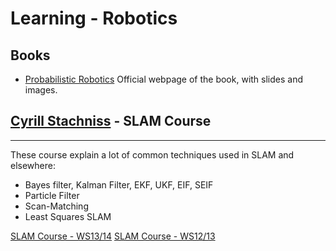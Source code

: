 # Learning - Robotics

## Books
 - [Probabilistic Robotics](http://www.probabilistic-robotics.org/)
   Official webpage of the book, with slides and images.

## [Cyrill Stachniss](https://www.youtube.com/channel/UCi1TC2fLRvgBQNe-T4dp8Eg) - SLAM Course 
---

These course explain a lot of common techniques used in SLAM and elsewhere:
- Bayes filter, Kalman Filter, EKF, UKF, EIF, SEIF
- Particle Filter
- Scan-Matching
- Least Squares SLAM

[SLAM Course - WS13/14](https://www.youtube.com/playlist?list=PLgnQpQtFTOGQrZ4O5QzbIHgl3b1JHimN_)
[SLAM Course - WS12/13](https://www.youtube.com/playlist?list=PLgnQpQtFTOGQECnBvZSV61oxTrkPut-nc)

